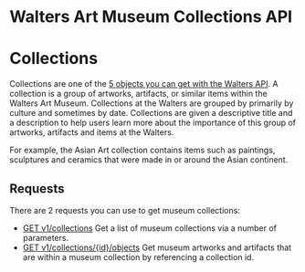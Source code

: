 Walters Art Museum Collections API
===============================================================================


# Collections

Collections are one of the [5 objects you can get with the Walters API](https://github.com/WaltersArtMuseum/walters-api#overview). A collection is a group of artworks, artifacts, or similar items within the Walters Art Museum. Collections at the Walters are grouped by primarily by culture and sometimes by date. Collections are given a descriptive title and a description to help users learn more about the importance of this group of artworks, artifacts and items at the Walters.  

For example, the Asian Art collection contains items such as paintings, sculptures and ceramics that were made in or around the Asian continent. 

## Requests

There are 2 requests you can use to get museum collections:
- [GET v1/collections](collections-get.md) Get a list of museum collections via a number of parameters.
- [GET v1/collections/{id}/objects](collections-objects.md) Get museum artworks and artifacts that are within a museum collection by referencing a collection id.
